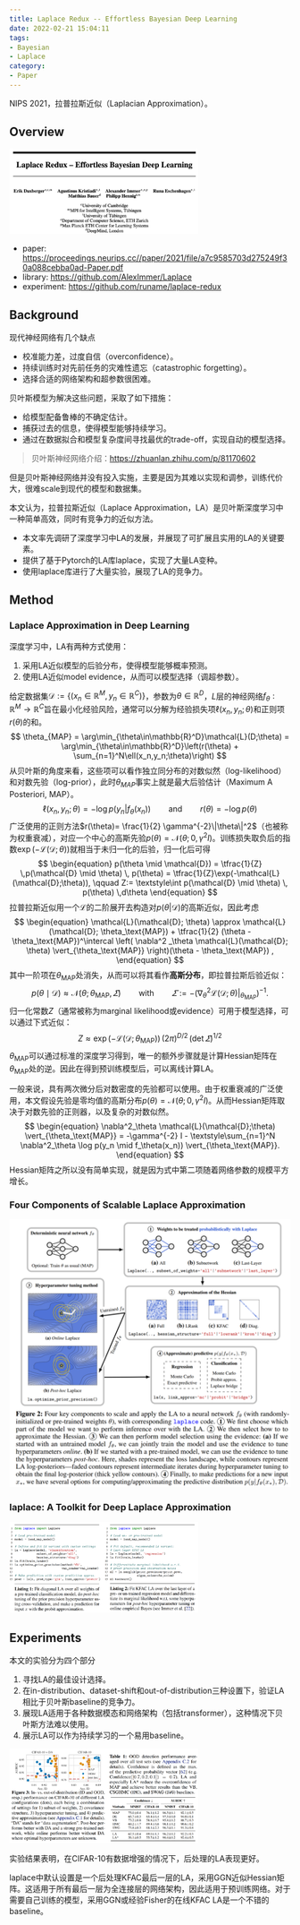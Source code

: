```yaml
---
title: Laplace Redux -- Effortless Bayesian Deep Learning
date: 2022-02-21 15:04:11
tags:
- Bayesian
- Laplace
category:
- Paper
---
```


NIPS 2021，拉普拉斯近似（Laplacian Approximation）。

<!--more-->

## Overview

<img src="Laplace-Redux-Effortless-Bayesian-Deep-Learning/image-20220221150455582.png" alt="image-20220221150455582" style="zoom:33%;" />

- paper: <https://proceedings.neurips.cc//paper/2021/file/a7c9585703d275249f30a088cebba0ad-Paper.pdf>
- library: <https://github.com/AlexImmer/Laplace>
- experiment: <https://github.com/runame/laplace-redux>

## Background

现代神经网络有几个缺点

- 校准能力差，过度自信（overconfidence）。
- 持续训练时对先前任务的灾难性遗忘（catastrophic forgetting）。
- 选择合适的网络架构和超参数很困难。

贝叶斯模型为解决这些问题，采取了如下措施：

- 给模型配备鲁棒的不确定估计。
- 捕获过去的信息，使得模型能够持续学习。
- 通过在数据拟合和模型复杂度间寻找最优的trade-off，实现自动的模型选择。

> 贝叶斯神经网络介绍：<https://zhuanlan.zhihu.com/p/81170602>

但是贝叶斯神经网络并没有投入实施，主要是因为其难以实现和调参，训练代价大，很难scale到现代的模型和数据集。

本文认为，拉普拉斯近似（Laplace Approximation，LA）是贝叶斯深度学习中一种简单高效，同时有竞争力的近似方法。

- 本文率先调研了深度学习中LA的发展，并展现了可扩展且实用的LA的关键要素。
- 提供了基于Pytorch的LA库laplace，实现了大量LA变种。
- 使用laplace库进行了大量实验，展现了LA的竞争力。

## Method

### Laplace Approximation in Deep Learning

深度学习中，LA有两种方式使用：

1. 采用LA近似模型的后验分布，使得模型能够概率预测。
2. 使用LA近似model evidence，从而可以模型选择（调超参数）。

给定数据集$\mathcal{D} := \{ (x_n \in \mathbb{R}^M, y_n \in \mathbb{R}^C)\}$，参数为$\theta\in\mathbb{R}^D$，$L$层的神经网络$f_\theta:\mathbb{R}^M\rightarrow \mathbb{R}^C$旨在最小化经验风险，通常可以分解为经验损失项$\ell(x_n,y_n;\theta)$和正则项$r(\theta)$的和。
$$
\theta_{MAP} = \arg\min_{\theta\in\mathbb{R}^D}\mathcal{L}(D;\theta)
= \arg\min_{\theta\in\mathbb{R}^D}\left(r(\theta) + \sum_{n=1}^N\ell(x_n,y_n;\theta)\right)
$$
从贝叶斯的角度来看，这些项可以看作独立同分布的对数似然（log-likelihood）和对数先验（log-prior），此时$\theta_{MAP}$事实上就是最大后验估计（Maximum A Posteriori, MAP）。
$$
\ell(x_n,y_n;\theta) = -\log p(y_n|f_\theta(x_n))\qquad \text{and} 
\qquad r(\theta) = -\log p(\theta)
$$
广泛使用的正则方法$r(\theta)= \frac{1}{2} \gamma^{-2}\|\theta\|^2$（也被称为权重衰减），对应一个中心的高斯先验$p(\theta)=\mathcal{N}(\theta;0,\gamma^2 I)$。训练损失取负后的指数$\exp(-\mathcal{L}(\mathcal{D};\theta))$就相当于未归一化的后验，归一化后可得
$$
\begin{equation}
p(\theta \mid \mathcal{D}) = \tfrac{1}{Z} \,p(\mathcal{D} \mid \theta) \, p(\theta) = \tfrac{1}{Z}\exp(-\mathcal{L}(\mathcal{D};\theta)), \qquad Z:= \textstyle\int p(\mathcal{D} \mid \theta) \, p(\theta) \,d\theta
\end{equation}
$$
拉普拉斯近似用一个$\mathcal{L}$的二阶展开去构造对$p(\theta|\mathcal{D})$的高斯近似，因此考虑
$$
\begin{equation}
    \mathcal{L}(\mathcal{D}; \theta) \approx \mathcal{L}(\mathcal{D}; \theta_\text{MAP}) + \tfrac{1}{2} (\theta - \theta_\text{MAP})^\intercal \left( \nabla^2 _\theta \mathcal{L}(\mathcal{D}; \theta) \vert_{\theta_\text{MAP}} \right)(\theta - \theta_\text{MAP}) ,
\end{equation}
$$
其中一阶项在$\theta_{\text{MAP}}$处消失，从而可以将其看作**高斯分布**，即拉普拉斯后验近似：
$$
\begin{equation}
	p(\theta \mid \mathcal{D}) \approx \mathcal{N}(\theta; \theta_\text{MAP}, \varSigma) \qquad\text{with}\qquad \varSigma := -\left( \nabla^2_\theta \mathcal{L}(\mathcal{D};\theta) \vert_{\theta_\text{MAP}} \right)^{-1}.
\end{equation}
$$
归一化常数$Z$（通常被称为marginal likelihood或evidence）可用于模型选择，可以通过下式近似：
$$
Z \approx \exp(-\mathcal{L}(\mathcal{D};\theta_\text{MAP})) \, (2\pi)^{D/2} \, (\det \varSigma)^{1/2}
$$
$\theta_{\text{MAP}}$可以通过标准的深度学习得到，唯一的额外步骤就是计算Hessian矩阵在$\theta_{\text{MAP}}$处的逆。因此在得到预训练模型后，可以离线计算LA。

一般来说，具有两次微分后对数密度的先验都可以使用。由于权重衰减的广泛使用，本文假设先验是零均值的高斯分布$p(\theta)=\mathcal{N}(\theta;0,\gamma^2 I)$。从而Hessian矩阵取决于对数先验的正则器，以及复杂的对数似然。
$$
\begin{equation}
    \nabla^2_\theta \mathcal{L}(\mathcal{D};\theta) \vert_{\theta_\text{MAP}} = -\gamma^{-2} I - \textstyle\sum_{n=1}^N \nabla^2_\theta \log p(y_n \mid f_\theta(x_n)) \vert_{\theta_\text{MAP}}.
\end{equation}
$$
Hessian矩阵之所以没有简单实现，就是因为式中第二项随着网络参数的规模平方增长。

### Four Components of Scalable Laplace Approximation

<img src="Laplace-Redux-Effortless-Bayesian-Deep-Learning/image-20220222101329285.png" alt="image-20220222101329285" style="zoom: 50%;" />

### laplace: A Toolkit for Deep Laplace Approximation

<img src="Laplace-Redux-Effortless-Bayesian-Deep-Learning/image-20220222101713332.png" alt="image-20220222101713332" style="zoom: 33%;" />

## Experiments

本文的实验分为四个部分

1. 寻找LA的最佳设计选择。
2. 在in-distribution、dataset-shift和out-of-distribution三种设置下，验证LA相比于贝叶斯baseline的竞争力。
3. 展现LA适用于各种数据模态和网络架构（包括transformer），这种情况下贝叶斯方法难以使用。
4. 展示LA可以作为持续学习的一个易用baseline。

<img src="Laplace-Redux-Effortless-Bayesian-Deep-Learning/image-20220222103811412.png" alt="image-20220222103811412" style="zoom: 33%;" />

实验结果表明，在CIFAR-10有数据增强的情况下，后处理的LA表现更好。

laplace中默认设置是一个后处理KFAC最后一层的LA，采用GGN近似Hessian矩阵。这适用于所有最后一层为全连接层的网络架构，因此适用于预训练网络。对于需要自己训练的模型，采用GGN或经验Fisher的在线KFAC LA是一个不错的baseline。

